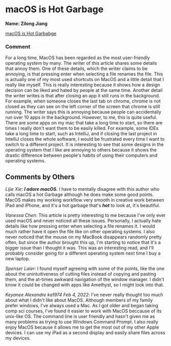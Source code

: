 # macOS is Hot Garbage #

**Name: Zilong Jiang**

[macOS is Hot Garbabge](https://medium.com/@sergiointoronto/macos-is-hot-garbage-6f3909835b0f)


### Comment
For a long time, MacOS has been regarded as the most user-friendly operating system by many. The writer of this article shares some details that annoy them. One of these details, which the writer claims to be annoying, is that pressing enter when selecting a file renames the file. This is actually one of my most used shortcuts on MacOS and a little detail that I really like myself. This is really interesting because it shows how a design decision can be liked and hated by people at the same time. Another detail the writer writes is that after closing an app it still runs in the background. For example, when someone closes the last tab on chrome, chrome is not closed as they can see on the left corner of the screen that chrome is still running. The writer says this is annoying because people can accidentally run over 10 apps in the background. However, to me, this is quite useful. There are some apps on my mac that take a long time to start, so there are times I really don't want them to be easily killed. For example, some IDEs take a long time to start, such as IntelliJ, and if closing the last project in IntelliJ closes the whole software, I would be frustrated every time I want to switch to a different project. It is interesting to see that some designs in the operating system that I like are annoying to others because it shows the drastic difference between people's habits of using their computers and operating systems.

## Comments by Others

_Lijie Xie_: ***I adore macOS.***
I have to mentally disagree with this author who calls macOS a hot Garbage although he does make some good points. MacOS makes my working workflow very smooth in creative work between iPad and iPhone, and it's a hot garbage that's **_hot_** to look at, it's beautiful.

_Vanessa Chen_: This article is pretty interesting to me because I've only ever used macOS and never noticed all these issues. Personally, I actually hate details like how pressing enter when selecting a file renames it. I would much rather have it open the file like on other operating systems. I also never noticed that the mouse on my MacBook disappears randomly pretty often, but since the author brought this up, I'm starting to notice that it's a bigger issue than I thought it was. This was an interesting read, and I'll probably consider going for a different operating system next time I buy a new laptop.

_Spenser Laier_: I found myself agreeing with some of the points,
like the one about the unintuitiveness of cutting files instead of copying
and pasting them, and the at-times awkward navigation of the window
manager. I didn't know it could be changed with apps like Amethyst,
so I might look into that.

_Keyanee Alexandre ka1974 Feb 4, 2022_:
I've never really thought too much about what I didn't like about MacOS. Although members of my family prefer windows, I've always used a Mac. As I got older and began taking comp sci courses, I've found it easier to work with MacOS beccause of its unix-like OS. The command line is user friendly and hasn't given me as many problems as trying to use Windows Command Prompt. I also really enjoy MacOS because it allows me to get the most out of my other Apple devices. I can use my iPad as a second display and easily share files across my devices.

